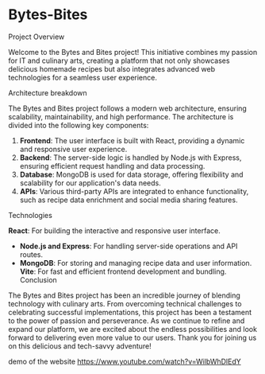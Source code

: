 # Bytes-Bites
Project Overview

Welcome to the Bytes and Bites project! This initiative combines my passion for IT and culinary arts, creating a platform that not only showcases delicious homemade recipes but also integrates advanced web technologies for a seamless user experience.

Architecture breakdown 

The Bytes and Bites project follows a modern web architecture, ensuring scalability, maintainability, and high performance. The architecture is divided into the following key components:

1. **Frontend**: The user interface is built with React, providing a dynamic and responsive user experience.
2. **Backend**: The server-side logic is handled by Node.js with Express, ensuring efficient request handling and data processing.
3. **Database**: MongoDB is used for data storage, offering flexibility and scalability for our application's data needs.
4. **APIs**: Various third-party APIs are integrated to enhance functionality, such as recipe data enrichment and social media sharing features.

Technologies 

 **React**: For building the interactive and responsive user interface.
- **Node.js and Express**: For handling server-side operations and API routes.
- **MongoDB**: For storing and managing recipe data and user information.
  **Vite**: For fast and efficient frontend development and bundling.
Conclusion

The Bytes and Bites project has been an incredible journey of blending technology with culinary arts. From overcoming technical challenges to celebrating successful implementations, this project has been a testament to the power of passion and perseverance. As we continue to refine and expand our platform, we are excited about the endless possibilities and look forward to delivering even more value to our users. Thank you for joining us on this delicious and tech-savvy adventure!

demo of the website
https://www.youtube.com/watch?v=WilbWhDlEdY
